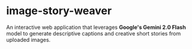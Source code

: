 # image-story-weaver
An interactive web application that leverages **Google's Gemini 2.0 Flash** model to generate descriptive captions and creative short stories from uploaded images.
